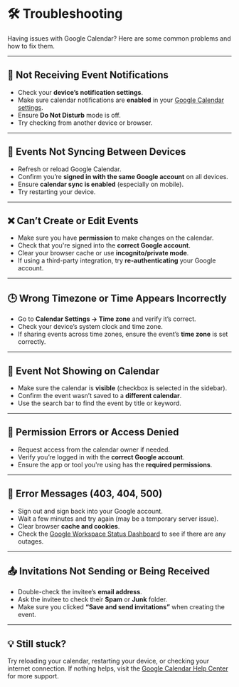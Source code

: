 # 🛠️ Troubleshooting

Having issues with Google Calendar? Here are some common problems and how to fix them.

---

## 🔔 Not Receiving Event Notifications

- Check your **device’s notification settings**.
- Make sure calendar notifications are **enabled** in your <a href="https://calendar.google.com/calendar/u/0/r/settings"  target="_blank">Google Calendar settings</a>.
- Ensure **Do Not Disturb** mode is off.
- Try checking from another device or browser.

---

## 🔗 Events Not Syncing Between Devices

- Refresh or reload Google Calendar.
- Confirm you’re **signed in with the same Google account** on all devices.
- Ensure **calendar sync is enabled** (especially on mobile).
- Try restarting your device.

---

## ❌ Can’t Create or Edit Events

- Make sure you have **permission** to make changes on the calendar.
- Check that you're signed into the **correct Google account**.
- Clear your browser cache or use **incognito/private mode**.
- If using a third-party integration, try **re-authenticating** your Google account.

---

## 🕒 Wrong Timezone or Time Appears Incorrectly

- Go to **Calendar Settings → Time zone** and verify it’s correct.
- Check your device’s system clock and time zone.
- If sharing events across time zones, ensure the event’s **time zone** is set correctly.

---

## 📆 Event Not Showing on Calendar

- Make sure the calendar is **visible** (checkbox is selected in the sidebar).
- Confirm the event wasn’t saved to a **different calendar**.
- Use the search bar to find the event by title or keyword.

---

## 🔐 Permission Errors or Access Denied

- Request access from the calendar owner if needed.
- Verify you’re logged in with the **correct Google account**.
- Ensure the app or tool you're using has the **required permissions**.

---

## 🧪 Error Messages (403, 404, 500)

- Sign out and sign back into your Google account.
- Wait a few minutes and try again (may be a temporary server issue).
- Clear browser **cache and cookies**.
- Check the [Google Workspace Status Dashboard](https://www.google.com/appsstatus) to see if there are any outages.

---

## 📤 Invitations Not Sending or Being Received

- Double-check the invitee’s **email address**.
- Ask the invitee to check their **Spam** or **Junk** folder.
- Make sure you clicked **“Save and send invitations”** when creating the event.

---

## 💡 Still stuck?

Try reloading your calendar, restarting your device, or checking your internet connection. If nothing helps, visit the [Google Calendar Help Center](https://support.google.com/calendar/) for more support.
